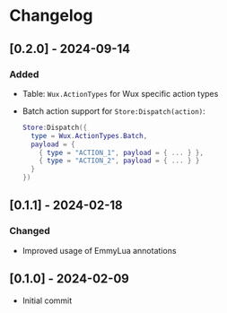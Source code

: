 # Changelog

## [0.2.0] - 2024-09-14

### Added

- Table: `Wux.ActionTypes` for Wux specific action types
- Batch action support for `Store:Dispatch(action)`:

  ```lua
  Store:Dispatch({
    type = Wux.ActionTypes.Batch,
    payload = {
      { type = "ACTION_1", payload = { ... } },
      { type = "ACTION_2", payload = { ... } }
    }
  })
  ```

## [0.1.1] - 2024-02-18

### Changed

- Improved usage of EmmyLua annotations

## [0.1.0] - 2024-02-09

- Initial commit

